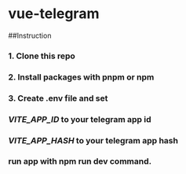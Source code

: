 # vue-telegram

##Instruction
### 1. Clone this repo
### 2. Install packages with pnpm or npm
### 3. Create .env file and set 
### _VITE_APP_ID_ to your telegram app id
### _VITE_APP_HASH_ to your telegram app hash
### run app with npm run dev command.
